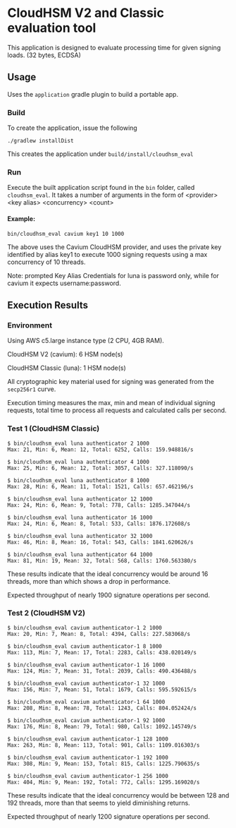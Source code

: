 # CloudHSM V2 and Classic evaluation tool

This application is designed to evaluate processing time for given signing loads. (32 bytes, ECDSA)
## Usage

Uses the `application` gradle plugin to build a portable app.

### Build

To create the application, issue the following

`./gradlew installDist`

This creates the application under `build/install/cloudhsm_eval`

### Run

Execute the built application script found in the `bin` folder, called `cloudhsm_eval`.
It takes a number of arguments in the form of \<provider\> \<key alias\> \<concurrency\> \<count>


#### Example:

`bin/cloudhsm_eval cavium key1 10 1000`

The above uses the Cavium CloudHSM provider, and uses the private key identified by alias key1
to execute 1000 signing requests using a max concurrency of 10 threads.

Note: prompted Key Alias Credentials for luna is password only, while for cavium it expects username:password.

## Execution Results
### Environment

Using AWS c5.large instance type (2 CPU, 4GB RAM).

CloudHSM V2 (cavium): 6 HSM node(s)

CloudHSM Classic (luna): 1 HSM node(s)

All cryptographic key material used for signing was generated from the `secp256r1` curve.

Execution timing measures the max, min and mean of individual signing requests,
total time to process all requests and calculated calls per second.


### Test 1 (CloudHSM Classic)
```
$ bin/cloudhsm_eval luna authenticator 2 1000
Max: 21, Min: 6, Mean: 12, Total: 6252, Calls: 159.948816/s

$ bin/cloudhsm_eval luna authenticator 4 1000
Max: 25, Min: 6, Mean: 12, Total: 3057, Calls: 327.118090/s

$ bin/cloudhsm_eval luna authenticator 8 1000
Max: 28, Min: 6, Mean: 11, Total: 1521, Calls: 657.462196/s

$ bin/cloudhsm_eval luna authenticator 12 1000
Max: 24, Min: 6, Mean: 9, Total: 778, Calls: 1285.347044/s

$ bin/cloudhsm_eval luna authenticator 16 1000
Max: 24, Min: 6, Mean: 8, Total: 533, Calls: 1876.172608/s

$ bin/cloudhsm_eval luna authenticator 32 1000
Max: 46, Min: 8, Mean: 16, Total: 543, Calls: 1841.620626/s

$ bin/cloudhsm_eval luna authenticator 64 1000
Max: 81, Min: 19, Mean: 32, Total: 568, Calls: 1760.563380/s
```

These results indicate that the ideal concurrency would be around 16 threads, more than which shows a drop in performance.

Expected throughput of nearly 1900 signature operations per second.

### Test 2 (CloudHSM V2)
```
$ bin/cloudhsm_eval cavium authenticator-1 2 1000
Max: 20, Min: 7, Mean: 8, Total: 4394, Calls: 227.583068/s

$ bin/cloudhsm_eval cavium authenticator-1 8 1000
Max: 113, Min: 7, Mean: 17, Total: 2283, Calls: 438.020149/s

$ bin/cloudhsm_eval cavium authenticator-1 16 1000
Max: 124, Min: 7, Mean: 31, Total: 2039, Calls: 490.436488/s

$ bin/cloudhsm_eval cavium authenticator-1 32 1000
Max: 156, Min: 7, Mean: 51, Total: 1679, Calls: 595.592615/s

$ bin/cloudhsm_eval cavium authenticator-1 64 1000
Max: 208, Min: 8, Mean: 78, Total: 1243, Calls: 804.052424/s

$ bin/cloudhsm_eval cavium authenticator-1 92 1000
Max: 176, Min: 8, Mean: 79, Total: 980, Calls: 1092.145749/s

$ bin/cloudhsm_eval cavium authenticator-1 128 1000
Max: 263, Min: 8, Mean: 113, Total: 901, Calls: 1109.016303/s

$ bin/cloudhsm_eval cavium authenticator-1 192 1000
Max: 308, Min: 9, Mean: 153, Total: 815, Calls: 1225.790635/s

$ bin/cloudhsm_eval cavium authenticator-1 256 1000
Max: 404, Min: 9, Mean: 192, Total: 772, Calls: 1295.169020/s
```

These results indicate that the ideal concurrency would be between 128 and 192 threads, more than that seems to yield diminishing returns.

Expected throughput of nearly 1200 signature operations per second.